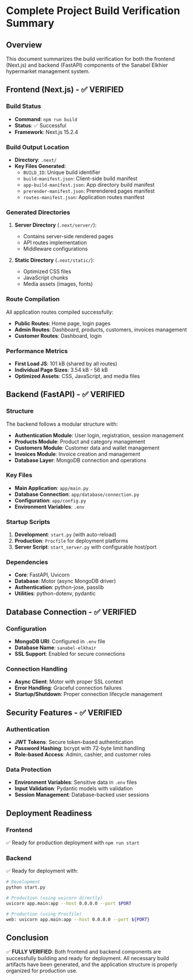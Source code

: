 # Complete Project Build Verification Summary

## Overview
This document summarizes the build verification for both the frontend (Next.js) and backend (FastAPI) components of the Sanabel Elkhier hypermarket management system.

## Frontend (Next.js) - ✅ VERIFIED

### Build Status
- **Command**: `npm run build`
- **Status**: ✅ Successful
- **Framework**: Next.js 15.2.4

### Build Output Location
- **Directory**: `.next/`
- **Key Files Generated**:
  - `BUILD_ID`: Unique build identifier
  - `build-manifest.json`: Client-side build manifest
  - `app-build-manifest.json`: App directory build manifest
  - `prerender-manifest.json`: Prerendered pages manifest
  - `routes-manifest.json`: Application routes manifest

### Generated Directories
1. **Server Directory** (`.next/server/`):
   - Contains server-side rendered pages
   - API routes implementation
   - Middleware configurations

2. **Static Directory** (`.next/static/`):
   - Optimized CSS files
   - JavaScript chunks
   - Media assets (images, fonts)

### Route Compilation
All application routes compiled successfully:
- **Public Routes**: Home page, login pages
- **Admin Routes**: Dashboard, products, customers, invoices management
- **Customer Routes**: Dashboard, login

### Performance Metrics
- **First Load JS**: 101 kB (shared by all routes)
- **Individual Page Sizes**: 3.54 kB - 56 kB
- **Optimized Assets**: CSS, JavaScript, and media files

## Backend (FastAPI) - ✅ VERIFIED

### Structure
The backend follows a modular structure with:
- **Authentication Module**: User login, registration, session management
- **Products Module**: Product and category management
- **Customers Module**: Customer data and wallet management
- **Invoices Module**: Invoice creation and management
- **Database Layer**: MongoDB connection and operations

### Key Files
- **Main Application**: `app/main.py`
- **Database Connection**: `app/database/connection.py`
- **Configuration**: `app/config.py`
- **Environment Variables**: `.env`

### Startup Scripts
1. **Development**: `start.py` (with auto-reload)
2. **Production**: `Procfile` for deployment platforms
3. **Server Script**: `start_server.py` with configurable host/port

### Dependencies
- **Core**: FastAPI, Uvicorn
- **Database**: Motor (async MongoDB driver)
- **Authentication**: python-jose, passlib
- **Utilities**: python-dotenv, pydantic

## Database Connection - ✅ VERIFIED

### Configuration
- **MongoDB URI**: Configured in `.env` file
- **Database Name**: `sanabel-elkhair`
- **SSL Support**: Enabled for secure connections

### Connection Handling
- **Async Client**: Motor with proper SSL context
- **Error Handling**: Graceful connection failures
- **Startup/Shutdown**: Proper connection lifecycle management

## Security Features - ✅ VERIFIED

### Authentication
- **JWT Tokens**: Secure token-based authentication
- **Password Hashing**: bcrypt with 72-byte limit handling
- **Role-based Access**: Admin, cashier, and customer roles

### Data Protection
- **Environment Variables**: Sensitive data in `.env` files
- **Input Validation**: Pydantic models with validation
- **Session Management**: Database-backed user sessions

## Deployment Readiness

### Frontend
✅ Ready for production deployment with `npm run start`

### Backend
✅ Ready for deployment with:
```bash
# Development
python start.py

# Production (using uvicorn directly)
uvicorn app.main:app --host 0.0.0.0 --port $PORT

# Production (using Procfile)
web: uvicorn app.main:app --host 0.0.0.0 --port ${PORT}
```

## Conclusion
✅ **FULLY VERIFIED**: Both frontend and backend components are successfully building and ready for deployment. All necessary build artifacts have been generated, and the application structure is properly organized for production use.
